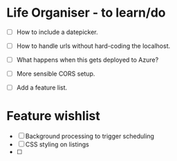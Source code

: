 # Life Organiser - to learn/do

- [ ] How to include a datepicker.
- [ ] How to handle urls without hard-coding the localhost.
- [ ] What happens when this gets deployed to Azure?
- [ ] More sensible CORS setup.
- [ ] Add a feature list.




# Feature wishlist

- [ ] Background processing to trigger scheduling
- [ ] CSS styling on listings
- [ ] 